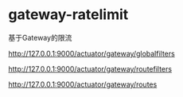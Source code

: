 # gateway-ratelimit

基于Gateway的限流

http://127.0.0.1:9000/actuator/gateway/globalfilters

http://127.0.0.1:9000/actuator/gateway/routefilters

http://127.0.0.1:9000/actuator/gateway/routes